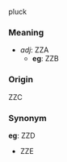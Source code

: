 pluck
### Meaning
+ _adj_: ZZA
    + __eg__: ZZB

### Origin

ZZC

### Synonym

__eg__: ZZD

+ ZZE


